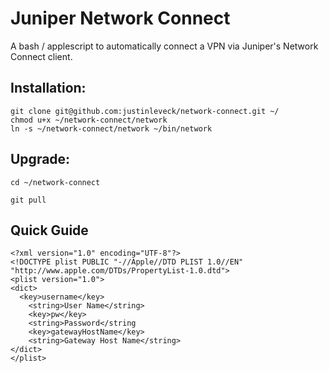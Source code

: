 # Juniper Network Connect

A bash / applescript to automatically connect a VPN via Juniper's Network Connect client.

## Installation:

    git clone git@github.com:justinleveck/network-connect.git ~/
    chmod u+x ~/network-connect/network
    ln -s ~/network-connect/network ~/bin/network

## Upgrade:

    cd ~/network-connect

    git pull

## Quick Guide

    <?xml version="1.0" encoding="UTF-8"?>
    <!DOCTYPE plist PUBLIC "-//Apple//DTD PLIST 1.0//EN"
    "http://www.apple.com/DTDs/PropertyList-1.0.dtd">
    <plist version="1.0">
    <dict>
      <key>username</key>
        <string>User Name</string>
        <key>pw</key>
        <string>Password</string
        <key>gatewayHostName</key>
        <string>Gateway Host Name</string>
    </dict>
    </plist>
